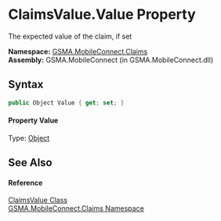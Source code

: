 ClaimsValue.Value Property
==========================
The expected value of the claim, if set

**Namespace:** [GSMA.MobileConnect.Claims][1]  
**Assembly:** GSMA.MobileConnect (in GSMA.MobileConnect.dll)

Syntax
------

```csharp
public Object Value { get; set; }
```

#### Property Value
Type: [Object][2]

See Also
--------

#### Reference
[ClaimsValue Class][3]  
[GSMA.MobileConnect.Claims Namespace][1]  

[1]: ../README.md
[2]: http://msdn.microsoft.com/en-us/library/e5kfa45b
[3]: README.md
[4]: ../../_icons/Help.png